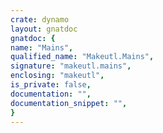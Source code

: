 ```yaml
---
crate: dynamo
layout: gnatdoc
gnatdoc: {
name: "Mains",
qualified_name: "Makeutl.Mains",
signature: "makeutl.mains",
enclosing: "makeutl",
is_private: false,
documentation: "",
documentation_snippet: "",
}
---
```

